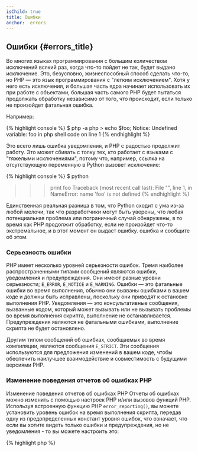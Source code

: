 ```yaml
---
isChild: true
title: Ошибки
anchor:  errors
---
```


## Ошибки {#errors_title}

Во многих языках программирования с большим количеством исключений всякий раз, когда что-то пойдет не так, будет выдано
исключение. Это, безусловно, жизнеспособный способ сделать что-то, но PHP — это язык программирования с "легким
исключением". Хотя у него есть исключения, и большая часть ядра начинает использовать их при работе с объектами, большая
часть самого PHP будет пытаться продолжать обработку независимо от того, что происходит, если только не произойдет
фатальная ошибка.

Например:

{% highlight console %}
$ php -a
php > echo $foo;
Notice: Undefined variable: foo in php shell code on line 1
{% endhighlight %}

Это всего лишь ошибка уведомления, и PHP с радостью продолжит работу. Это может сбивать с толку тех, кто работает с
языками с "тяжелыми исключениями", потому что, например, ссылка на отсутствующую переменную в Python вызовет исключение:

{% highlight console %}
$ python
>>> print foo
Traceback (most recent call last):
  File "<stdin>", line 1, in <module>
NameError: name 'foo' is not defined
{% endhighlight %}

Единственная реальная разница в том, что Python сходит с ума из-за любой мелочи, так что разработчики могут быть уверены,
что любая потенциальная проблема или пограничный случай обнаружены, в то время как PHP продолжит обработку, если не
произойдет что-то экстремальное, и в этот момент он выдаст ошибку. ошибка и сообщите об этом.

### Серьезность ошибки

PHP имеет несколько уровней серьезности ошибок. Тремя наиболее распространенными типами сообщений являются ошибки,
уведомления и предупреждения. Они имеют разные уровни серьезности; `E_ERROR`, `E_NOTICE` и `E_WARNING`. Ошибки — это
фатальные ошибки во время выполнения, обычно они вызваны ошибками в вашем коде и должны быть исправлены, поскольку они
приводят к остановке выполнения PHP. Уведомления — это консультативные сообщения, вызванные кодом, который может вызывать
или не вызывать проблемы во время выполнения скрипта, выполнение не останавливается. Предупреждения являются не фатальными
ошибками, выполнение скрипта не будет остановлено.

Другим типом сообщений об ошибках, сообщаемых во время компиляции, являются сообщения `E_STRICT`. Эти сообщения
используются для предложения изменений в вашем коде, чтобы обеспечить наилучшее взаимодействие и совместимость с будущими
версиями PHP.

### Изменение поведения отчетов об ошибках PHP

Изменение поведения отчетов об ошибках PHP Отчеты об ошибках можно изменить с помощью настроек PHP и/или вызовов функций
PHP. Используя встроенную функцию PHP `error_reporting()`, вы можете установить уровень ошибок на время выполнения
скрипта, передав одну из предопределенных констант уровня ошибок, что означает, что если вы хотите видеть только ошибки
и предупреждения, но не уведомления - то вы можете настроить это:

{% highlight php %}
<?php
error_reporting(E_ERROR | E_WARNING);
{% endhighlight %}

Вы также можете контролировать, будут ли ошибки отображаться на экране (удобно для разработки) или скрыты и
зарегистрированы (удобно для производства). Дополнительную информацию об этом можно найти в разделе [Отчеты об ошибках]
[errorreport].

### Встроенное подавление ошибок

Вы также можете указать PHP подавлять определенные ошибки с помощью оператора контроля ошибок `@`. Вы помещаете этот
оператор в начало выражения, и любая ошибка, являющаяся прямым результатом выражения, замалчивается.

{% highlight php %}
<?php
echo @$foo['bar'];
{% endhighlight %}

Это выведет `$foo['bar']`, если он существует, но просто вернет null и ничего не напечатает, если переменная `$foo` или
ключ `'bar'` не существует. Без оператора контроля ошибок это выражение могло бы создать ошибку `PHP Notice: Undefined
variable:foo` или `PHP Notice: Undefined index: bar`.

Это может показаться хорошей идеей, но есть несколько нежелательных компромиссов. PHP обрабатывает выражения, использующие
`@`, менее эффективно, чем выражения без `@`. Преждевременная оптимизация может быть корнем всех аргументов
программирования, но если производительность особенно важна для вашего приложения/библиотеки, важно понимать влияние
оператора контроля ошибок на производительность.

Во-вторых, оператор контроля ошибок **полностью** проглатывает ошибку. Ошибка не отображается, и ошибка не отправляется
в журнал ошибок. Кроме того, стандартные / производственные PHP-системы не имеют возможности отключить оператор контроля
ошибок. Хотя вы можете быть правы в том, что ошибка, которую вы видите, безобидна, другая, менее безобидная ошибка будет
такой же бесшумной.

Если есть способ избежать оператора подавления ошибок, вы должны рассмотреть его. Например, наш код выше можно было бы
переписать так:

{% highlight php %}
<?php
// Null Coalescing Operator
echo $foo['bar'] ?? '';
{% endhighlight %}

Один из случаев, когда подавление ошибок может иметь смысл, это когда `fopen()` не может найти файл для загрузки. Вы
можете проверить существование файла, прежде чем пытаться его загрузить, но если файл будет удален после проверки и до
`fopen()` (что может показаться невозможным, но это может случиться), тогда `fopen()` вернет false _и_ выдаст ошибку.
Этот потенциально это то, что PHP должен решить, но это один из случаев, когда подавление ошибок может показаться
единственным правильным решением.

Ранее мы упоминали, что в стандартной системе PHP нет возможности отключить оператор контроля ошибок. Однако [Xdebug]
имеет ini-настройку `xdebug.scream`, которая отключает оператор контроля ошибок. Вы можете установить это через файл
`php.ini` следующим образом.

{% highlight ini %}
xdebug.scream = On
{% endhighlight %}

Вы также можете установить это значение во время выполнения с помощью функции `ini_set`

{% highlight php %}
<?php
ini_set('xdebug.scream', '1')
{% endhighlight %}

Это наиболее полезно, когда вы отлаживаете код и подозреваете, что информационная ошибка подавляется. Используйте scream
с осторожностью и как временный инструмент отладки. Есть много кода библиотеки PHP, который может не работать с отключенным оператором контроля ошибок.

*[Error Control Operators]
* [SitePoint]
*[Xdebug]
* [Scream]

### ErrorException

PHP способен быть "насыщенным исключениями" языком  программирования, и для переключения требуется всего несколько строк
кода. В основном вы можете бросать ваши "ошибки" как "исключения" используя класс `ErrorException`, который расширяет
класс `Exception`.

Эта общая практика реализована большим количеством современных фреймворков, таких как Symfony и Laravel. В режиме отладки
*(или режиме разработки)* оба этих фреймворка будут отображать хорошие и понятные *трассировки стека*.

Также есть несколько доступных пакетов для улучшенной обработки и отчетности ошибок и исключений. Как [Whoops!], который
идет вместе с установкой Laravel по-умолчанию, и может быть использован вообще с любым фреймворком.

Выкидывая ошибки как исключения при разработке, вы можете обрабатывать их лучше чем обычной ситуации, и если вы видите
исключение во время разработки, вы можете оборачивать его в конструкцию catch с определенными инструкциями о том как
обработать ситуацию. Каждое исключение которое вы мгновенно отлавливаете, делает ваше приложение немного более надежным.

Больше подробной информации об этом и о том как использовать `ErrorException` для обработки ошибок можно найти по ссылкам
[ErrorException Class][errorexception].

*[Error Control Operators]
* [Predefined Constants for Error Handling]
*[`error_reporting()`][error_reporting]
* [Reporting][errorreport]

[errorreport]: {{site.baseurl}}/#error_reporting
[Xdebug]: https://xdebug.org/docs/basic
[Error Control Operators]: https://www.php.net/language.operators.errorcontrol
[SitePoint]: https://www.sitepoint.com/
[Whoops!]: https://filp.github.io/whoops/
[errorexception]: https://www.php.net/class.errorexception
[Predefined Constants for Error Handling]: https://www.php.net/errorfunc.constants
[error_reporting]: https://www.php.net/function.error-reporting
